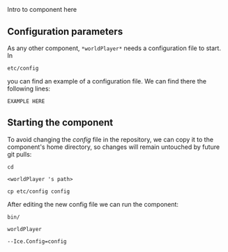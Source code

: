 ```
```
#
``` worldPlayer
```
Intro to component here


## Configuration parameters
As any other component,
``` *worldPlayer* ```
needs a configuration file to start. In

    etc/config

you can find an example of a configuration file. We can find there the following lines:

    EXAMPLE HERE


## Starting the component
To avoid changing the *config* file in the repository, we can copy it to the component's home directory, so changes will remain untouched by future git pulls:

    cd

``` <worldPlayer 's path> ```

    cp etc/config config

After editing the new config file we can run the component:

    bin/

```worldPlayer ```

    --Ice.Config=config
